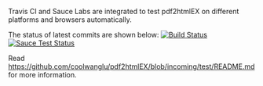 Travis CI and Sauce Labs are integrated to test pdf2htmlEX on different platforms and browsers automatically.

The status of latest commits are shown below:
[![Build Status](https://travis-ci.org/coolwanglu/pdf2htmlEX.svg?branch=incoming)](https://travis-ci.org/coolwanglu/pdf2htmlEX)
[![Sauce Test Status](https://saucelabs.com/browser-matrix/coolwanglu.svg)](https://saucelabs.com/u/coolwanglu)

Read https://github.com/coolwanglu/pdf2htmlEX/blob/incoming/test/README.md for more information.